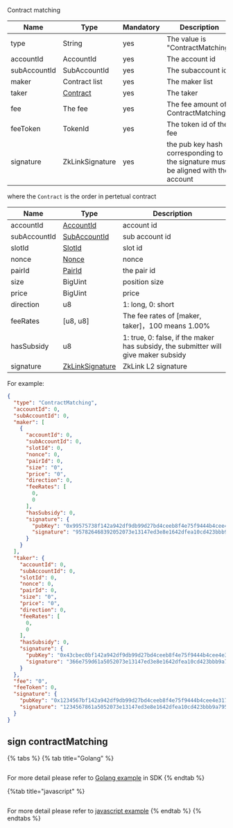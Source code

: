 Contract matching

| Name         | Type            | Mandatory | Description                                                                      |
|--------------|-----------------|-----------|----------------------------------------------------------------------------------|
| type         | String          | yes       | The value is "ContractMatching"                                                  |
| accountId    | AccountId       | yes       | The account id                                                                   |
| subAccountId | SubAccountId    | yes       | The subaccount id                                                                |
| maker        | Contract list   | yes       | The maker list                                                                   |
| taker        | [Contract]()    | yes       | The taker                                                                        |
| fee          | The fee         | yes       | The fee amount of ContractMatching                                               |
| feeToken     | TokenId         | yes       | The token id of the fee                                                          |
| signature    | ZkLinkSignature | yes       | the pub key hash corresponding to the signature must be aligned with the account |


where the `Contract` is the order in pertetual contract

| Name         | Type                                          | Description                                                                        |
|--------------|-----------------------------------------------|------------------------------------------------------------------------------------|
| accountId    | [AccountId](../data_types.md#AccountId)       | account id                                                                         |
| subAccountId | [SubAccountId](../data_types.md#SubAccountId) | sub account id                                                                     |
| slotId       | [SlotId](../data_types.md#SlotId)             | slot id                                                                            |
| nonce        | [Nonce](../data_types.md#Nonce)               | nonce                                                                              |
| pairId       | [PairId](../data_types.md#PairId)             | the pair id                                                                        |
| size         | BigUint                                       | position size                                                                      |
| price        | BigUint                                       | price                                                                              |
| direction    | u8                                            | 1: long, 0: short                                                                  |
| feeRates     | [u8, u8]                                      | The fee rates of [maker, taker]，100 means 1.00%                                    |
| hasSubsidy   | u8                                            | 1: true, 0: false, if the maker has subsidy, the submitter will give maker subsidy |
| signature    | [ZkLinkSignature](#ZkLinkSignature)           | ZkLink L2 signature                                                                |

For example:

```json
{
  "type": "ContractMatching",
  "accountId": 0,
  "subAccountId": 0,
  "maker": [
    {
      "accountId": 0,
      "subAccountId": 0,
      "slotId": 0,
      "nonce": 0,
      "pairId": 0,
      "size": "0",
      "price": "0",
      "direction": 0,
      "feeRates": [
        0,
        0
      ],
      "hasSubsidy": 0,
      "signature": {
        "pubKey": "0x99575738f142a942df9db99d27bd4ceeb8f4e75f9444b4cee4e3170965854404",
        "signature": "957826468392052073e13147ed3e8e1642dfea10cd423bbb9a795932a15a4c122fa5e71c35a7d59198fa2d7ed28bb1f44e5c5392049607347855243ddc027d00"
      }
    }
  ],
  "taker": {
    "accountId": 0,
    "subAccountId": 0,
    "slotId": 0,
    "nonce": 0,
    "pairId": 0,
    "size": "0",
    "price": "0",
    "direction": 0,
    "feeRates": [
      0,
      0
    ],
    "hasSubsidy": 0,
    "signature": {
      "pubKey": "0x43cbec0bf142a942df9db99d27bd4ceeb8f4e75f9444b4cee4e3170965854404",
      "signature": "366e759d61a5052073e13147ed3e8e1642dfea10cd423bbb9a795932a15a4c122fa5e71c35a7d59198fa2d7ed28bb1f44e5c5392049607347855243ddc027d00"
    }
  },
  "fee": "0",
  "feeToken": 0,
  "signature": {
    "pubKey": "0x1234567bf142a942df9db99d27bd4ceeb8f4e75f9444b4cee4e3170965854404",
    "signature": "1234567861a5052073e13147ed3e8e1642dfea10cd423bbb9a795932a15a4c122fa5e71c35a7d59198fa2d7ed28bb1f44e5c5392049607347855243ddc027d00"
  }
}
```

## sign contractMatching

{% tabs %}
{% tab title="Golang" %}
```go

```

For more detail please refer to [Golang example](https://github.com/zkLinkProtocol/zklink_sdk/tree/main/examples/Golang) in SDK
{% endtab %}

{%tab title="javascript" %}

```javascript

```

For more detail please refer to [javascript example](https://github.com/zkLinkProtocol/zklink_sdk/tree/main/examples/Javascript)
{% endtab %}
{% endtabs %}
